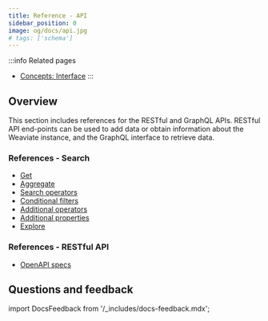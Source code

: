 ```yaml
---
title: Reference - API
sidebar_position: 0
image: og/docs/api.jpg
# tags: ['schema']
---
```



<!-- :::caution Migrated From:
- `GraphQL`
- `RESTful API`
::: -->

:::info Related pages
- [Concepts: Interface](../concepts/interface.md)
:::

## Overview

This section includes references for the RESTful and GraphQL APIs. RESTful API end-points can be used to add data or obtain information about the Weaviate instance, and the GraphQL interface to retrieve data.

### References - Search

- [Get](./graphql/get.md)
- [Aggregate](./graphql/aggregate.md)
- [Search operators](./graphql/search-operators.md)
- [Conditional filters](./graphql/filters.md)
- [Additional operators](./graphql/additional-operators.md)
- [Additional properties](./graphql/additional-properties.md)
- [Explore](./graphql/explore.md)

### References - RESTful API

- [OpenAPI specs](/developers/weaviate/api/rest)

## Questions and feedback

import DocsFeedback from '/_includes/docs-feedback.mdx';

<DocsFeedback/>
